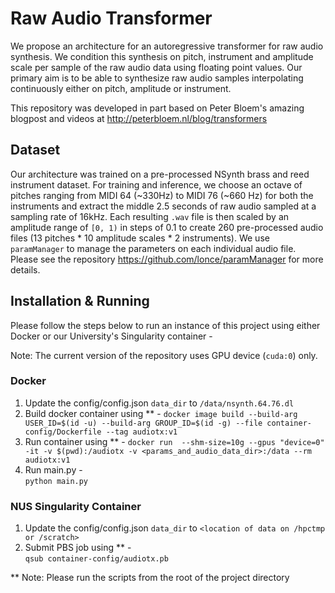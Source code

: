 # Raw Audio Transformer

We propose an architecture for an autoregressive transformer for raw audio synthesis. We condition this synthesis on pitch, instrument and amplitude scale per sample of the raw audio data using floating point values. Our primary aim is to be able to synthesize raw audio samples interpolating continuously either on pitch, amplitude or instrument. 

This repository was developed in part based on Peter Bloem's amazing blogpost and videos at http://peterbloem.nl/blog/transformers

## Dataset

Our architecture was trained on a pre-processed NSynth brass and reed instrument dataset. For training and inference, we choose an octave of pitches ranging from MIDI 64 (~330Hz) to MIDI 76 (~660 Hz) for both the instruments and extract the middle 2.5 seconds of raw audio sampled at a sampling rate of 16kHz. Each resulting `.wav` file is then scaled by an amplitude range of `[0, 1)` in steps of 0.1 to create 260 pre-processed audio files (13 pitches * 10 amplitude scales * 2 instruments). We use `paramManager` to manage the parameters on each individual audio file. Please see the repository https://github.com/lonce/paramManager for more details.

## Installation & Running

Please follow the steps below to run an instance of this project using either Docker or our University's Singularity container -  

Note: The current version of the repository uses GPU device (`cuda:0`) only.

### Docker  
  
1. Update the config/config.json `data_dir` to `/data/nsynth.64.76.dl`
2. Build docker container using ** - 
`docker image build --build-arg USER_ID=$(id -u) --build-arg GROUP_ID=$(id -g) --file container-config/Dockerfile --tag audiotx:v1`
3. Run container using ** - 
`docker run  --shm-size=10g --gpus "device=0" -it -v $(pwd):/audiotx -v <params_and_audio_data_dir>:/data --rm audiotx:v1`    
4. Run main.py -  
`python main.py`  

### NUS Singularity Container   

1. Update the config/config.json `data_dir` to `<location of data on /hpctmp or /scratch>`   
2. Submit PBS job using ** -  
`qsub container-config/audiotx.pb`   


** Note: Please run the scripts from the root of the project directory